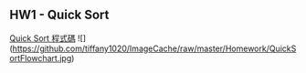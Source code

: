HW1 - Quick Sort
------------------
[Quick Sort 程式碼](https://nbviewer.jupyter.org/github/tiffany1020/lesson/blob/master/Homework/QuickSort.ipynb)
![]
(https://github.com/tiffany1020/ImageCache/raw/master/Homework/QuickSortFlowchart.jpg)
